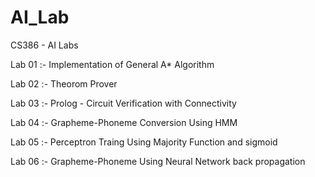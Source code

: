 # AI_Lab
CS386 - AI Labs 

Lab 01 :-
	Implementation of General A* Algorithm

Lab 02 :-
	Theorom Prover

Lab 03 :-
	Prolog - Circuit Verification with Connectivity

Lab 04 :-
	Grapheme-Phoneme Conversion Using HMM

Lab 05 :-
	Perceptron Traing Using Majority Function and sigmoid

Lab 06 :-
	Grapheme-Phoneme Using Neural Network back propagation
	
